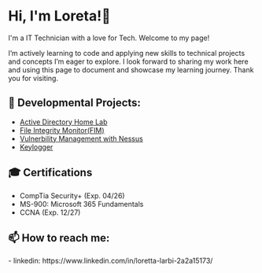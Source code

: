 <h1>Hi, I'm Loreta!👋 </h2>

I'm a IT Technician with a love for Tech. Welcome to my page! 

I’m actively learning to code and applying new skills to technical projects and concepts I’m eager to explore. I look forward to sharing my work here and using this page to document and showcase my learning journey. Thank you for visiting.

<h2>🌱 Developmental Projects:</h2>

- [Active Directory Home Lab](https://github.com/Larbi3/ActiveDirectoryLab)
- [File Integrity Monitor(FIM)](https://github.com/Larbi3/PowerShell-FIM)
- [Vulnerbility Management with Nessus](https://github.com/Larbi3/Vulnerability-Management/tree/main)
- [Keylogger](https://github.com/Larbi3/Keylogger)


<h2>🎓 Certifications</h2>

- CompTia Security+ (Exp. 04/26)
- MS-900: Microsoft 365 Fundamentals
- CCNA (Exp. 12/27)


<h2>  📫 How to reach me:</h2>
- linkedin: https://www.linkedin.com/in/loretta-larbi-2a2a15173/


